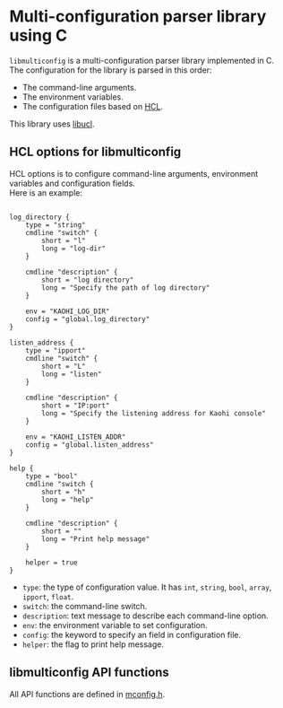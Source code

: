 
# Multi-configuration parser library using C

`libmulticonfig` is a multi-configuration parser library implemented in C.</br>
The configuration for the library is parsed in this order:

 * The command-line arguments.
 * The environment variables.
 * The configuration files based on [HCL](https://github.com/hashicorp/hcl).

This library uses [libucl](https://github.com/vstakhov/libucl).

## HCL options for libmulticonfig

HCL options is to configure command-line arguments, environment variables and configuration fields.</br>
Here is an example:

```

log_directory {
	type = "string"
	cmdline "switch" {
		short = "l"
		long = "log-dir"
	}

	cmdline "description" {
		short = "log directory"
		long = "Specify the path of log directory"
	}

	env = "KAOHI_LOG_DIR"
	config = "global.log_directory"
}

listen_address {
	type = "ipport"
	cmdline "switch" {
		short = "L"
		long = "listen"
	}

	cmdline "description" {
		short = "IP:port"
		long = "Specify the listening address for Kaohi console"
	}

	env = "KAOHI_LISTEN_ADDR"
	config = "global.listen_address"
}

help {
	type = "bool"
	cmdline "switch {
		short = "h"
		long = "help"
	}

	cmdline "description" {
		short = ""
		long = "Print help message"
	}

	helper = true
}

```

 * `type`: the type of configuration value. It has `int`, `string`, `bool`, `array`, `ipport`, `float`.</br>
 * `switch`: the command-line switch.</br>
 * `description`: text message to describe each command-line option.</br>
 * `env`: the environment variable to set configuration.</br>
 * `config`: the keyword to specify an field in configuration file.</br>
 * `helper`: the flag to print help message.</br>

## libmulticonfig API functions

All API functions are defined in [mconfig.h](https://github.com/riboseinc/libmulticonfig/blob/master/src/mconfig.h).
